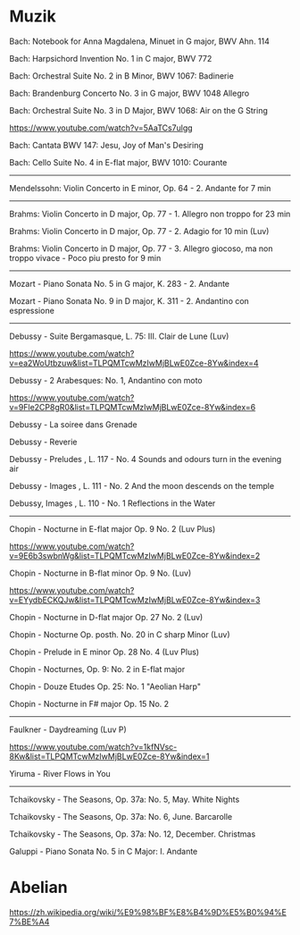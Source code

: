 # Muzik

Bach: Notebook for Anna Magdalena, Minuet in G major, BWV Ahn. 114

Bach: Harpsichord Invention No. 1 in C major, BWV 772 

Bach: Orchestral Suite No. 2 in B Minor, BWV 1067: Badinerie

Bach: Brandenburg Concerto No. 3 in G major, BWV 1048 Allegro

Bach:  Orchestral Suite No. 3 in D Major, BWV 1068: Air on the G String

https://www.youtube.com/watch?v=5AaTCs7ulgg

Bach: Cantata BWV 147: Jesu, Joy of Man's Desiring

Bach: Cello Suite No. 4 in E-flat major, BWV 1010: Courante

-------------------------------------------------------------------------

Mendelssohn: Violin Concerto in E minor, Op. 64 - 2. Andante for 7 min

-------------------------------------------------------------------------

Brahms: Violin Concerto in D major, Op. 77 - 1. Allegro non troppo for 23 min

Brahms: Violin Concerto in D major, Op. 77 - 2. Adagio for 10 min (Luv)

Brahms: Violin Concerto in D major, Op. 77 - 3. Allegro giocoso, ma non troppo vivace - Poco piu presto for 9 min

-------------------------------------------------------------------------

Mozart - Piano Sonata No. 5 in G major, K. 283 - 2. Andante

Mozart - Piano Sonata No. 9 in D major, K. 311 - 2. Andantino con espressione

-------------------------------------------------------------------------

Debussy - Suite Bergamasque, L. 75: III. Clair de Lune (Luv)

https://www.youtube.com/watch?v=ea2WoUtbzuw&list=TLPQMTcwMzIwMjBLwE0Zce-8Yw&index=4

Debussy - 2 Arabesques: No. 1, Andantino con moto

https://www.youtube.com/watch?v=9Fle2CP8gR0&list=TLPQMTcwMzIwMjBLwE0Zce-8Yw&index=6

Debussy - La soiree dans Grenade

Debussy - Reverie

Debussy - Preludes , L. 117 - No. 4 Sounds and odours turn in the evening air

Debussy - Images , L. 111 - No. 2 And the moon descends on the temple

Debussy, Images , L. 110 - No. 1 Reflections in the Water

-------------------------------------------------------------------------

Chopin - Nocturne in E-flat major Op. 9 No. 2 (Luv Plus)

https://www.youtube.com/watch?v=9E6b3swbnWg&list=TLPQMTcwMzIwMjBLwE0Zce-8Yw&index=2

Chopin - Nocturne in B-flat minor Op. 9 No. (Luv)

https://www.youtube.com/watch?v=EYydbECKQJw&list=TLPQMTcwMzIwMjBLwE0Zce-8Yw&index=3

Chopin - Nocturne in D-flat major Op. 27 No. 2 (Luv)

Chopin - Nocturne Op. posth. No. 20 in C sharp Minor (Luv)

Chopin - Prelude in E minor Op. 28 No. 4 (Luv Plus)

Chopin - Nocturnes, Op. 9: No. 2 in E-flat major 

Chopin - Douze Etudes Op. 25: No. 1 "Aeolian Harp" 

Chopin - Nocturne in F# major Op. 15 No. 2

-------------------------------------------------------------------------

Faulkner - Daydreaming (Luv P)

https://www.youtube.com/watch?v=1kfNVsc-8Kw&list=TLPQMTcwMzIwMjBLwE0Zce-8Yw&index=1

Yiruma - River Flows in You 

-------------------------------------------------------------------------

Tchaikovsky - The Seasons, Op. 37a: No. 5, May. White Nights 

Tchaikovsky - The Seasons, Op. 37a: No. 6, June. Barcarolle 

Tchaikovsky - The Seasons, Op. 37a: No. 12, December. Christmas 

Galuppi - Piano Sonata No. 5 in C Major: I. Andante 

# Abelian 

https://zh.wikipedia.org/wiki/%E9%98%BF%E8%B4%9D%E5%B0%94%E7%BE%A4



